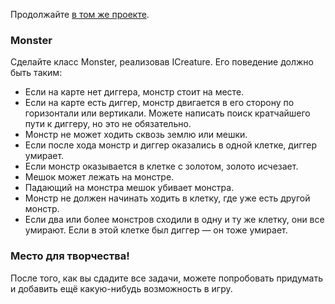 Продолжайте [в том же проекте](https://ulearn.me/Exercise/StudentZip?courseId=BasicProgramming&slideId=92931100-7a4c-48ce-bb88-bc7820fc703c).

### Monster
Сделайте класс Monster, реализовав ICreature. Его поведение должно быть таким:

* Если на карте нет диггера, монстр стоит на месте.
* Если на карте есть диггер, монстр двигается в его сторону по горизонтали или вертикали. Можете написать поиск кратчайшего пути к диггеру, но это не обязательно.
* Монстр не может ходить сквозь землю или мешки.
* Если после хода монстр и диггер оказались в одной клетке, диггер умирает.
* Если монстр оказывается в клетке с золотом, золото исчезает.
* Мешок может лежать на монстре.
* Падающий на монстра мешок убивает монстра.
* Монстр не должен начинать ходить в клетку, где уже есть другой монстр.
* Если два или более монстров сходили в одну и ту же клетку, они все умирают. Если в этой клетке был диггер — он тоже умирает.

### Место для творчества!
После того, как вы сдадите все задачи, можете попробовать придумать и добавить ещё какую-нибудь возможность в игру.
